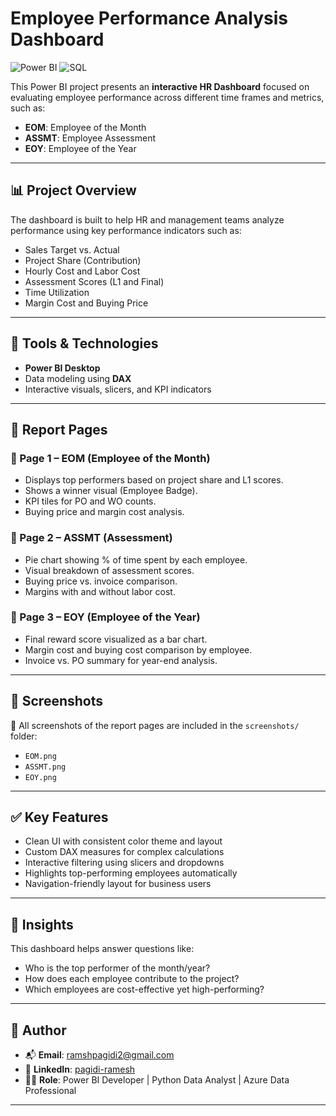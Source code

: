# Employee Performance Analysis Dashboard

![Power BI](https://img.shields.io/badge/Power%20BI-Data%20Visualization-yellow?style=flat-square&logo=powerbi)
![SQL](https://img.shields.io/badge/SQL-Database-blue?style=flat-square&logo=postgresql)

This Power BI project presents an **interactive HR Dashboard** focused on evaluating employee performance across different time frames and metrics, such as:

- **EOM**: Employee of the Month
- **ASSMT**: Employee Assessment
- **EOY**: Employee of the Year

---

## 📊 Project Overview

The dashboard is built to help HR and management teams analyze performance using key performance indicators such as:

- Sales Target vs. Actual
- Project Share (Contribution)
- Hourly Cost and Labor Cost
- Assessment Scores (L1 and Final)
- Time Utilization
- Margin Cost and Buying Price

---

## 🔧 Tools & Technologies

- **Power BI Desktop**
- Data modeling using **DAX**
- Interactive visuals, slicers, and KPI indicators

---

## 📁 Report Pages

### 🔹 Page 1 – EOM (Employee of the Month)
- Displays top performers based on project share and L1 scores.
- Shows a winner visual (Employee Badge).
- KPI tiles for PO and WO counts.
- Buying price and margin cost analysis.

### 🔹 Page 2 – ASSMT (Assessment)
- Pie chart showing % of time spent by each employee.
- Visual breakdown of assessment scores.
- Buying price vs. invoice comparison.
- Margins with and without labor cost.

### 🔹 Page 3 – EOY (Employee of the Year)
- Final reward score visualized as a bar chart.
- Margin cost and buying cost comparison by employee.
- Invoice vs. PO summary for year-end analysis.

---

## 📸 Screenshots

📁 All screenshots of the report pages are included in the `screenshots/` folder:
- `EOM.png`
- `ASSMT.png`
- `EOY.png`

---

## ✅ Key Features

- Clean UI with consistent color theme and layout
- Custom DAX measures for complex calculations
- Interactive filtering using slicers and dropdowns
- Highlights top-performing employees automatically
- Navigation-friendly layout for business users

---

## 🧠 Insights

This dashboard helps answer questions like:
- Who is the top performer of the month/year?
- How does each employee contribute to the project?
- Which employees are cost-effective yet high-performing?

---

## 👤 Author

- 📬 **Email**: ramshpagidi2@gmail.com  
- 🔗 **LinkedIn**: [pagidi-ramesh](https://www.linkedin.com/in/pagidi-ramesh-477a09211)  
- 🧑‍💼 **Role**: Power BI Developer | Python Data Analyst | Azure Data Professional

---
